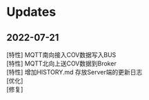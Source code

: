 
# Updates

## 2022-07-21
[特性]  MQTT南向接入COV数据写入BUS  
[特性]  MQTT北向上送COV数据到Broker  
[特性]  增加HISTORY.md 存放Server端的更新日志  
[优化]  
[修复]  